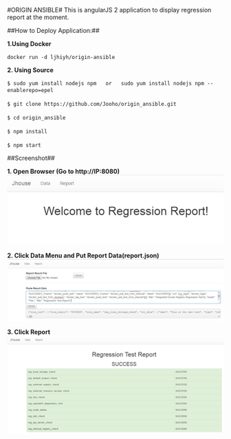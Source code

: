 #ORIGIN ANSIBLE#
This is angularJS 2 application to display regression report at the moment.

##How to Deploy Application:##

**1.Using Docker** 
  ```
docker run -d ljhiyh/origin-ansible 
  ```
**2. Using Source**
  ```
$ sudo yum install nodejs npm   or   sudo yum install nodejs npm --enablerepo=epel
  
$ git clone https://github.com/Jooho/origin_ansible.git
  
$ cd origin_ansible
  
$ npm install
  
$ npm start
  ```
  
##Screenshot##

**1. Open Browser (Go to http://IP:8080)**
![alt text][origin_ansible_first_page]

**2. Click Data Menu and Put Report Data(report.json)**
![alt text][origin_ansible_data_page]

**3. Click Report**
![alt text][origin_ansible_report_page]

[origin_ansible_first_page]: ./images/origin_ansible_first_page.JPG
[origin_ansible_data_page]: ./images/origin_ansible_data_page.JPG
[origin_ansible_report_page]: ./images/origin_ansible_report_page.JPG
